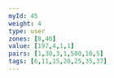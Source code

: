```yaml
---
myId: 45
weight: 4
type: user
zones: [8,40]
value: [197,4,1,1]
pairs: [1,30,3,1,500,10,5]
tags: [6,11,15,20,25,35,37]
---
```

